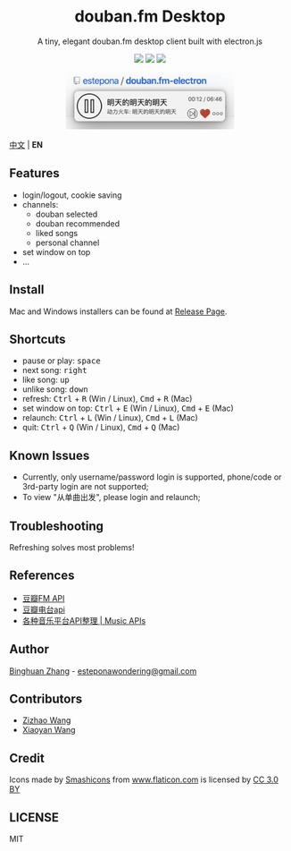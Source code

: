 <div align=center>
  <h1>douban.fm Desktop</h1>
  <p>A tiny, elegant <a src="https://douban.fm/">douban.fm</a> desktop client built with electron.js</p>
  <img src="https://img.shields.io/badge/electron-5.0.12-blue"/>
  <img src="https://img.shields.io/badge/typescript-3.7.2-blueviolet"/>
  <img src="https://img.shields.io/badge/downloaded-25-brightgreen"/>
</div>

<p align="center">
  <img src="./src/asset/img/example.png" width=60% height=60%></img>
</p>

[中文](./README.md) | **EN**

## Features

- login/logout, cookie saving
- channels:
    - douban selected
    - douban recommended
    - liked songs
    - personal channel
- set window on top
- ...

## Install

Mac and Windows installers can be found at [Release Page](https://github.com/estepona/douban.fm-electron/releases).

## Shortcuts

- pause or play: <kbd>space</kbd>
- next song: <kbd>right</kbd>
- like song: <kbd>up</kbd>
- unlike song: <kbd>down</kbd>
- refresh: <kbd>Ctrl</kbd> + <kbd>R</kbd> (Win / Linux), <kbd>Cmd</kbd> + <kbd>R</kbd> (Mac)
- set window on top: <kbd>Ctrl</kbd> + <kbd>E</kbd> (Win / Linux), <kbd>Cmd</kbd> + <kbd>E</kbd> (Mac)
- relaunch: <kbd>Ctrl</kbd> + <kbd>L</kbd> (Win / Linux), <kbd>Cmd</kbd> + <kbd>L</kbd> (Mac)
- quit: <kbd>Ctrl</kbd> + <kbd>Q</kbd> (Win / Linux), <kbd>Cmd</kbd> + <kbd>Q</kbd> (Mac)

## Known Issues

- Currently, only username/password login is supported, phone/code or 3rd-party login are not supported;
- To view "从单曲出发", please login and relaunch;

## Troubleshooting

Refreshing solves most problems!

## References

- [豆瓣FM API](https://github.com/zonyitoo/doubanfm-qt/wiki/%E8%B1%86%E7%93%A3FM-API)
- [豆瓣电台api](https://blog.csdn.net/hello2me/article/details/42078317)
- [各种音乐平台API整理 | Music APIs](https://www.fangr.cc/2018/01/22/music-apis-md.html#%E8%B1%86%E7%93%A3FM)

## Author

[Binghuan Zhang](https://github.com/estepona) - esteponawondering@gmail.com

## Contributors

- [Zizhao Wang](https://github.com/MikuZZZ)
- [Xiaoyan Wang](https://github.com/miniwangdali)

## Credit
<div>Icons made by <a href="https://www.flaticon.com/authors/smashicons" title="Smashicons">Smashicons</a> from <a href="https://www.flaticon.com/" title="Flaticon">www.flaticon.com</a> is licensed by <a href="http://creativecommons.org/licenses/by/3.0/" title="Creative Commons BY 3.0" target="_blank">CC 3.0 BY</a></div>

## LICENSE
MIT
